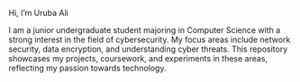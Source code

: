 Hi, I’m Uruba Ali

I am a junior undergraduate student majoring in Computer Science with a strong interest in the field of cybersecurity. My focus areas include network security, data encryption, and understanding cyber threats. This repository showcases my projects, coursework, and experiments in these areas, reflecting my passion towards technology.

<!---
urubaalii/urubaalii is a ✨ special ✨ repository because its `README.md` (this file) appears on your GitHub profile.
You can click the Preview link to take a look at your changes.
--->

